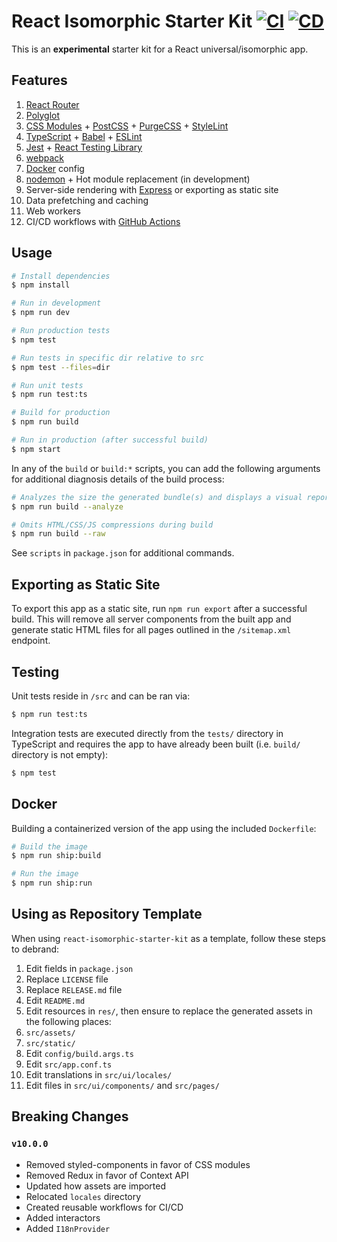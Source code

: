 # React Isomorphic Starter Kit [![CI](https://github.com/andrewscwei/react-isomorphic-starter-kit/workflows/CI/badge.svg)](https://github.com/andrewscwei/react-isomorphic-starter-kit/actions?query=workflow%3ACI) [![CD](https://github.com/andrewscwei/react-isomorphic-starter-kit/workflows/CD/badge.svg)](https://github.com/andrewscwei/react-isomorphic-starter-kit/actions?query=workflow%3ACD)

This is an **experimental** starter kit for a React universal/isomorphic app.

## Features

1. [React Router](https://reacttraining.com/react-router/)
2. [Polyglot](http://airbnb.io/polyglot.js/)
3. [CSS Modules](https://github.com/css-modules/css-modules) + [PostCSS](https://postcss.org/) + [PurgeCSS](https://purgecss.com/) + [StyleLint](https://stylelint.io/)
4. [TypeScript](https://www.typescriptlang.org/) + [Babel](https://babeljs.io/) + [ESLint](https://eslint.org/)
5. [Jest](https://jestjs.io/) + [React Testing Library](https://testing-library.com/docs/react-testing-library/)
6. [webpack](https://webpack.js.org/)
7. [Docker](https://docker.com) config
8. [nodemon](https://github.com/remy/nodemon) + Hot module replacement (in development)
9. Server-side rendering with [Express](https://expressjs.com/) or exporting as static site
10. Data prefetching and caching
11. Web workers
12. CI/CD workflows with [GitHub Actions](https://github.com/features/actions)

## Usage

```sh
# Install dependencies
$ npm install

# Run in development
$ npm run dev

# Run production tests
$ npm test

# Run tests in specific dir relative to src
$ npm test --files=dir

# Run unit tests
$ npm run test:ts

# Build for production
$ npm run build

# Run in production (after successful build)
$ npm start
```

In any of the `build` or `build:*` scripts, you can add the following arguments for additional diagnosis details of the build process:

```sh
# Analyzes the size the generated bundle(s) and displays a visual report in the default browser
$ npm run build --analyze

# Omits HTML/CSS/JS compressions during build
$ npm run build --raw
```

See `scripts` in `package.json` for additional commands.

## Exporting as Static Site

To export this app as a static site, run `npm run export` after a successful build. This will remove all server components from the built app and generate static HTML files for all pages outlined in the `/sitemap.xml` endpoint.

## Testing

Unit tests reside in `/src` and can be ran via:

```sh
$ npm run test:ts
```

Integration tests are executed directly from the `tests/` directory in TypeScript and requires the app to have already been built (i.e. `build/` directory is not empty):

```sh
$ npm test
```

## Docker

Building a containerized version of the app using the included `Dockerfile`:

```sh
# Build the image
$ npm run ship:build

# Run the image
$ npm run ship:run
```

## Using as Repository Template

When using `react-isomorphic-starter-kit` as a template, follow these steps to debrand:

1. Edit fields in `package.json`
2. Replace `LICENSE` file
3. Replace `RELEASE.md` file
4. Edit `README.md`
5. Edit resources in `res/`, then ensure to replace the generated assets in the following places:
  1. `src/assets/`
  2. `src/static/`
6. Edit `config/build.args.ts`
7. Edit `src/app.conf.ts`
8. Edit translations in `src/ui/locales/`
9. Edit files in `src/ui/components/` and `src/pages/`

## Breaking Changes

### `v10.0.0`

- Removed styled-components in favor of CSS modules
- Removed Redux in favor of Context API
- Updated how assets are imported
- Relocated `locales` directory
- Created reusable workflows for CI/CD
- Added interactors
- Added `I18nProvider`
